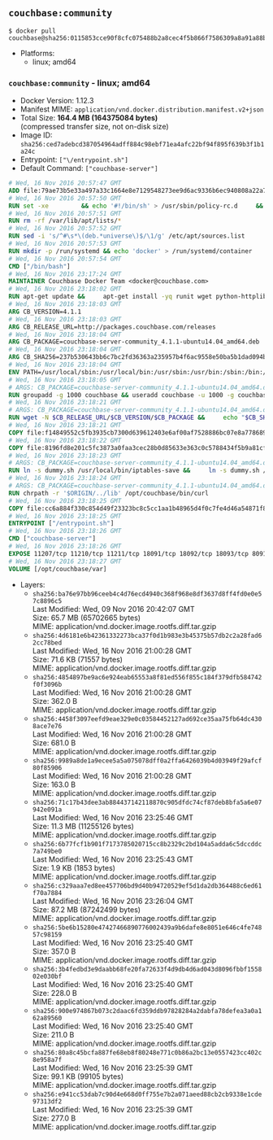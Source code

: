## `couchbase:community`

```console
$ docker pull couchbase@sha256:0115853cce90f8cfc075488b2a8cec4f5b866f7586309a8a91a88bd4349e1504
```

-	Platforms:
	-	linux; amd64

### `couchbase:community` - linux; amd64

-	Docker Version: 1.12.3
-	Manifest MIME: `application/vnd.docker.distribution.manifest.v2+json`
-	Total Size: **164.4 MB (164375084 bytes)**  
	(compressed transfer size, not on-disk size)
-	Image ID: `sha256:ced7adebcd387054964adff884c98ebf71ea4afc22bf94f895f639b3f1b1a24c`
-	Entrypoint: `["\/entrypoint.sh"]`
-	Default Command: `["couchbase-server"]`

```dockerfile
# Wed, 16 Nov 2016 20:57:47 GMT
ADD file:79ae73b5e33a497a33c1664e8e7129548273ee9d6ac9336b6ec940808a22a781 in / 
# Wed, 16 Nov 2016 20:57:50 GMT
RUN set -xe 		&& echo '#!/bin/sh' > /usr/sbin/policy-rc.d 	&& echo 'exit 101' >> /usr/sbin/policy-rc.d 	&& chmod +x /usr/sbin/policy-rc.d 		&& dpkg-divert --local --rename --add /sbin/initctl 	&& cp -a /usr/sbin/policy-rc.d /sbin/initctl 	&& sed -i 's/^exit.*/exit 0/' /sbin/initctl 		&& echo 'force-unsafe-io' > /etc/dpkg/dpkg.cfg.d/docker-apt-speedup 		&& echo 'DPkg::Post-Invoke { "rm -f /var/cache/apt/archives/*.deb /var/cache/apt/archives/partial/*.deb /var/cache/apt/*.bin || true"; };' > /etc/apt/apt.conf.d/docker-clean 	&& echo 'APT::Update::Post-Invoke { "rm -f /var/cache/apt/archives/*.deb /var/cache/apt/archives/partial/*.deb /var/cache/apt/*.bin || true"; };' >> /etc/apt/apt.conf.d/docker-clean 	&& echo 'Dir::Cache::pkgcache ""; Dir::Cache::srcpkgcache "";' >> /etc/apt/apt.conf.d/docker-clean 		&& echo 'Acquire::Languages "none";' > /etc/apt/apt.conf.d/docker-no-languages 		&& echo 'Acquire::GzipIndexes "true"; Acquire::CompressionTypes::Order:: "gz";' > /etc/apt/apt.conf.d/docker-gzip-indexes 		&& echo 'Apt::AutoRemove::SuggestsImportant "false";' > /etc/apt/apt.conf.d/docker-autoremove-suggests
# Wed, 16 Nov 2016 20:57:51 GMT
RUN rm -rf /var/lib/apt/lists/*
# Wed, 16 Nov 2016 20:57:52 GMT
RUN sed -i 's/^#\s*\(deb.*universe\)$/\1/g' /etc/apt/sources.list
# Wed, 16 Nov 2016 20:57:53 GMT
RUN mkdir -p /run/systemd && echo 'docker' > /run/systemd/container
# Wed, 16 Nov 2016 20:57:54 GMT
CMD ["/bin/bash"]
# Wed, 16 Nov 2016 23:17:24 GMT
MAINTAINER Couchbase Docker Team <docker@couchbase.com>
# Wed, 16 Nov 2016 23:18:02 GMT
RUN apt-get update &&     apt-get install -yq runit wget python-httplib2 chrpath     lsof lshw sysstat net-tools numactl  &&     apt-get autoremove && apt-get clean &&     rm -rf /var/lib/apt/lists/* /tmp/* /var/tmp/*
# Wed, 16 Nov 2016 23:18:03 GMT
ARG CB_VERSION=4.1.1
# Wed, 16 Nov 2016 23:18:03 GMT
ARG CB_RELEASE_URL=http://packages.couchbase.com/releases
# Wed, 16 Nov 2016 23:18:04 GMT
ARG CB_PACKAGE=couchbase-server-community_4.1.1-ubuntu14.04_amd64.deb
# Wed, 16 Nov 2016 23:18:04 GMT
ARG CB_SHA256=237b530643bb6c7bc2fd36363a235957b4f6ac9558e50ba5b1dad094b8a50883
# Wed, 16 Nov 2016 23:18:04 GMT
ENV PATH=/usr/local/sbin:/usr/local/bin:/usr/sbin:/usr/bin:/sbin:/bin:/opt/couchbase/bin:/opt/couchbase/bin/tools:/opt/couchbase/bin/install
# Wed, 16 Nov 2016 23:18:05 GMT
# ARGS: CB_PACKAGE=couchbase-server-community_4.1.1-ubuntu14.04_amd64.deb CB_RELEASE_URL=http://packages.couchbase.com/releases CB_SHA256=237b530643bb6c7bc2fd36363a235957b4f6ac9558e50ba5b1dad094b8a50883 CB_VERSION=4.1.1
RUN groupadd -g 1000 couchbase && useradd couchbase -u 1000 -g couchbase -M
# Wed, 16 Nov 2016 23:18:21 GMT
# ARGS: CB_PACKAGE=couchbase-server-community_4.1.1-ubuntu14.04_amd64.deb CB_RELEASE_URL=http://packages.couchbase.com/releases CB_SHA256=237b530643bb6c7bc2fd36363a235957b4f6ac9558e50ba5b1dad094b8a50883 CB_VERSION=4.1.1
RUN wget -N $CB_RELEASE_URL/$CB_VERSION/$CB_PACKAGE &&     echo "$CB_SHA256  $CB_PACKAGE" | sha256sum -c - &&     dpkg -i ./$CB_PACKAGE && rm -f ./$CB_PACKAGE
# Wed, 16 Nov 2016 23:18:21 GMT
COPY file:f14849552c5fb3935cb7300d639612403e6af00af7528886bc07e8a778689a7e in /etc/service/couchbase-server/run 
# Wed, 16 Nov 2016 23:18:22 GMT
COPY file:8196fd8e201c5fc3873a0faa3cec28b0d85633e363c0c5788434f5b9a81cfa5b in /usr/local/bin/ 
# Wed, 16 Nov 2016 23:18:23 GMT
# ARGS: CB_PACKAGE=couchbase-server-community_4.1.1-ubuntu14.04_amd64.deb CB_RELEASE_URL=http://packages.couchbase.com/releases CB_SHA256=237b530643bb6c7bc2fd36363a235957b4f6ac9558e50ba5b1dad094b8a50883 CB_VERSION=4.1.1
RUN ln -s dummy.sh /usr/local/bin/iptables-save &&     ln -s dummy.sh /usr/local/bin/lvdisplay &&     ln -s dummy.sh /usr/local/bin/vgdisplay &&     ln -s dummy.sh /usr/local/bin/pvdisplay
# Wed, 16 Nov 2016 23:18:24 GMT
# ARGS: CB_PACKAGE=couchbase-server-community_4.1.1-ubuntu14.04_amd64.deb CB_RELEASE_URL=http://packages.couchbase.com/releases CB_SHA256=237b530643bb6c7bc2fd36363a235957b4f6ac9558e50ba5b1dad094b8a50883 CB_VERSION=4.1.1
RUN chrpath -r '$ORIGIN/../lib' /opt/couchbase/bin/curl
# Wed, 16 Nov 2016 23:18:25 GMT
COPY file:cc6a884f330c854d49f23323bc8c5cc1aa1b48965d4f0c7fe4d46a54871f866f in / 
# Wed, 16 Nov 2016 23:18:25 GMT
ENTRYPOINT ["/entrypoint.sh"]
# Wed, 16 Nov 2016 23:18:26 GMT
CMD ["couchbase-server"]
# Wed, 16 Nov 2016 23:18:26 GMT
EXPOSE 11207/tcp 11210/tcp 11211/tcp 18091/tcp 18092/tcp 18093/tcp 8091/tcp 8092/tcp 8093/tcp 8094/tcp
# Wed, 16 Nov 2016 23:18:27 GMT
VOLUME [/opt/couchbase/var]
```

-	Layers:
	-	`sha256:ba76e97bb96ceeb4c4d76ecd4940c368f968e8df3637d8ff4fd0e0e57c8896c5`  
		Last Modified: Wed, 09 Nov 2016 20:42:07 GMT  
		Size: 65.7 MB (65702665 bytes)  
		MIME: application/vnd.docker.image.rootfs.diff.tar.gzip
	-	`sha256:4d6181e6b42361332273bca37f0d1b983e3b45375b57db2c2a28fad62cc78bed`  
		Last Modified: Wed, 16 Nov 2016 21:00:28 GMT  
		Size: 71.6 KB (71557 bytes)  
		MIME: application/vnd.docker.image.rootfs.diff.tar.gzip
	-	`sha256:4854897be9ac6e924eab65553a8f81ed556f855c184f379dfb584742f0f3096b`  
		Last Modified: Wed, 16 Nov 2016 21:00:28 GMT  
		Size: 362.0 B  
		MIME: application/vnd.docker.image.rootfs.diff.tar.gzip
	-	`sha256:4458f3097eefd9eae329e0c03584452127ad692ce35aa75fb64dc4308ace7e76`  
		Last Modified: Wed, 16 Nov 2016 21:00:28 GMT  
		Size: 681.0 B  
		MIME: application/vnd.docker.image.rootfs.diff.tar.gzip
	-	`sha256:9989a8de1a9ecee5a5a075078dff0a2ffa6426039b4d03949f29afcf80f85906`  
		Last Modified: Wed, 16 Nov 2016 21:00:28 GMT  
		Size: 163.0 B  
		MIME: application/vnd.docker.image.rootfs.diff.tar.gzip
	-	`sha256:71c17b43dee3ab884437142118870c905dfdc74cf87deb8bfa5a6e07942e091a`  
		Last Modified: Wed, 16 Nov 2016 23:25:46 GMT  
		Size: 11.3 MB (11255126 bytes)  
		MIME: application/vnd.docker.image.rootfs.diff.tar.gzip
	-	`sha256:6b77fcf1b901f7173785020715cc8b2329c2bd104a5adda6c5dccddc7a749be0`  
		Last Modified: Wed, 16 Nov 2016 23:25:43 GMT  
		Size: 1.9 KB (1853 bytes)  
		MIME: application/vnd.docker.image.rootfs.diff.tar.gzip
	-	`sha256:c329aaa7ed8ee457706bd9d40b94720529ef5d1da2db364488c6ed61f70a7884`  
		Last Modified: Wed, 16 Nov 2016 23:26:04 GMT  
		Size: 87.2 MB (87242499 bytes)  
		MIME: application/vnd.docker.image.rootfs.diff.tar.gzip
	-	`sha256:5be6b15280e47427466890776002439a9b6dafe8e8051e646c4fe74857c98159`  
		Last Modified: Wed, 16 Nov 2016 23:25:40 GMT  
		Size: 357.0 B  
		MIME: application/vnd.docker.image.rootfs.diff.tar.gzip
	-	`sha256:3b4fedbd3e9daabb68fe20fa72633f4d9db4d6ad043d8096fbbf155802e030bf`  
		Last Modified: Wed, 16 Nov 2016 23:25:40 GMT  
		Size: 228.0 B  
		MIME: application/vnd.docker.image.rootfs.diff.tar.gzip
	-	`sha256:900e974867b073c2daac6fd359ddb97828284a2dabfa78defea3a0a162a89560`  
		Last Modified: Wed, 16 Nov 2016 23:25:40 GMT  
		Size: 211.0 B  
		MIME: application/vnd.docker.image.rootfs.diff.tar.gzip
	-	`sha256:80a8c45bcfa887fe68eb8f80248e771c0b86a2bc13e0557423cc402c8e958a7f`  
		Last Modified: Wed, 16 Nov 2016 23:25:39 GMT  
		Size: 99.1 KB (99105 bytes)  
		MIME: application/vnd.docker.image.rootfs.diff.tar.gzip
	-	`sha256:e941cc53dab7c90d4e668d0ff755e7b2a071aeed88cb2cb9338e1cde97313df2`  
		Last Modified: Wed, 16 Nov 2016 23:25:39 GMT  
		Size: 277.0 B  
		MIME: application/vnd.docker.image.rootfs.diff.tar.gzip
